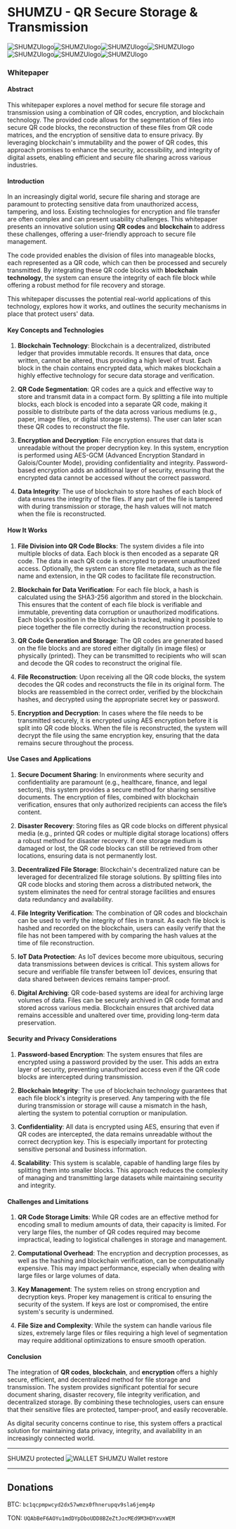 # SHUMZU - QR Secure Storage & Transmission 
![SHUMZUlogo](/logo_SHUMZU.png)![SHUMZUlogo](/logo_SHUMZU.png)![SHUMZUlogo](/logo_SHUMZU.png)![SHUMZUlogo](/logo_SHUMZU.png)![SHUMZUlogo](/logo_SHUMZU.png)![SHUMZUlogo](/logo_SHUMZU.png)![SHUMZUlogo](/logo_SHUMZU.png)
### Whitepaper

#### Abstract

This whitepaper explores a novel method for secure file storage and transmission using a combination of QR codes, encryption, and blockchain technology. The provided code allows for the segmentation of files into secure QR code blocks, the reconstruction of these files from QR code matrices, and the encryption of sensitive data to ensure privacy. By leveraging blockchain's immutability and the power of QR codes, this approach promises to enhance the security, accessibility, and integrity of digital assets, enabling efficient and secure file sharing across various industries.

#### Introduction

In an increasingly digital world, secure file sharing and storage are paramount to protecting sensitive data from unauthorized access, tampering, and loss. Existing technologies for encryption and file transfer are often complex and can present usability challenges. This whitepaper presents an innovative solution using **QR codes** and **blockchain** to address these challenges, offering a user-friendly approach to secure file management.

The code provided enables the division of files into manageable blocks, each represented as a QR code, which can then be processed and securely transmitted. By integrating these QR code blocks with **blockchain technology**, the system can ensure the integrity of each file block while offering a robust method for file recovery and storage.

This whitepaper discusses the potential real-world applications of this technology, explores how it works, and outlines the security mechanisms in place that protect users' data.

#### Key Concepts and Technologies

1. **Blockchain Technology**: 
   Blockchain is a decentralized, distributed ledger that provides immutable records. It ensures that data, once written, cannot be altered, thus providing a high level of trust. Each block in the chain contains encrypted data, which makes blockchain a highly effective technology for secure data storage and verification.

2. **QR Code Segmentation**: 
   QR codes are a quick and effective way to store and transmit data in a compact form. By splitting a file into multiple blocks, each block is encoded into a separate QR code, making it possible to distribute parts of the data across various mediums (e.g., paper, image files, or digital storage systems). The user can later scan these QR codes to reconstruct the file.

3. **Encryption and Decryption**: 
   File encryption ensures that data is unreadable without the proper decryption key. In this system, encryption is performed using AES-GCM (Advanced Encryption Standard in Galois/Counter Mode), providing confidentiality and integrity. Password-based encryption adds an additional layer of security, ensuring that the encrypted data cannot be accessed without the correct password.

4. **Data Integrity**: 
   The use of blockchain to store hashes of each block of data ensures the integrity of the files. If any part of the file is tampered with during transmission or storage, the hash values will not match when the file is reconstructed.

#### How It Works

1. **File Division into QR Code Blocks**:
   The system divides a file into multiple blocks of data. Each block is then encoded as a separate QR code. The data in each QR code is encrypted to prevent unauthorized access. Optionally, the system can store file metadata, such as the file name and extension, in the QR codes to facilitate file reconstruction.

2. **Blockchain for Data Verification**:
   For each file block, a hash is calculated using the SHA3-256 algorithm and stored in the blockchain. This ensures that the content of each file block is verifiable and immutable, preventing data corruption or unauthorized modifications. Each block’s position in the blockchain is tracked, making it possible to piece together the file correctly during the reconstruction process.

3. **QR Code Generation and Storage**:
   The QR codes are generated based on the file blocks and are stored either digitally (in image files) or physically (printed). They can be transmitted to recipients who will scan and decode the QR codes to reconstruct the original file.

4. **File Reconstruction**:
   Upon receiving all the QR code blocks, the system decodes the QR codes and reconstructs the file in its original form. The blocks are reassembled in the correct order, verified by the blockchain hashes, and decrypted using the appropriate secret key or password.

5. **Encryption and Decryption**:
   In cases where the file needs to be transmitted securely, it is encrypted using AES encryption before it is split into QR code blocks. When the file is reconstructed, the system will decrypt the file using the same encryption key, ensuring that the data remains secure throughout the process.

#### Use Cases and Applications

1. **Secure Document Sharing**:
   In environments where security and confidentiality are paramount (e.g., healthcare, finance, and legal sectors), this system provides a secure method for sharing sensitive documents. The encryption of files, combined with blockchain verification, ensures that only authorized recipients can access the file’s content.

2. **Disaster Recovery**:
   Storing files as QR code blocks on different physical media (e.g., printed QR codes or multiple digital storage locations) offers a robust method for disaster recovery. If one storage medium is damaged or lost, the QR code blocks can still be retrieved from other locations, ensuring data is not permanently lost.

3. **Decentralized File Storage**:
   Blockchain's decentralized nature can be leveraged for decentralized file storage solutions. By splitting files into QR code blocks and storing them across a distributed network, the system eliminates the need for central storage facilities and ensures data redundancy and availability.

4. **File Integrity Verification**:
   The combination of QR codes and blockchain can be used to verify the integrity of files in transit. As each file block is hashed and recorded on the blockchain, users can easily verify that the file has not been tampered with by comparing the hash values at the time of file reconstruction.

5. **IoT Data Protection**:
   As IoT devices become more ubiquitous, securing data transmissions between devices is critical. This system allows for secure and verifiable file transfer between IoT devices, ensuring that data shared between devices remains tamper-proof.

6. **Digital Archiving**:
   QR code-based systems are ideal for archiving large volumes of data. Files can be securely archived in QR code format and stored across various media. Blockchain ensures that archived data remains accessible and unaltered over time, providing long-term data preservation.

#### Security and Privacy Considerations

1. **Password-based Encryption**:
   The system ensures that files are encrypted using a password provided by the user. This adds an extra layer of security, preventing unauthorized access even if the QR code blocks are intercepted during transmission.

2. **Blockchain Integrity**:
   The use of blockchain technology guarantees that each file block's integrity is preserved. Any tampering with the file during transmission or storage will cause a mismatch in the hash, alerting the system to potential corruption or manipulation.

3. **Confidentiality**:
   All data is encrypted using AES, ensuring that even if QR codes are intercepted, the data remains unreadable without the correct decryption key. This is especially important for protecting sensitive personal and business information.

4. **Scalability**:
   This system is scalable, capable of handling large files by splitting them into smaller blocks. This approach reduces the complexity of managing and transmitting large datasets while maintaining security and integrity.

#### Challenges and Limitations

1. **QR Code Storage Limits**:
   While QR codes are an effective method for encoding small to medium amounts of data, their capacity is limited. For very large files, the number of QR codes required may become impractical, leading to logistical challenges in storage and management.

2. **Computational Overhead**:
   The encryption and decryption processes, as well as the hashing and blockchain verification, can be computationally expensive. This may impact performance, especially when dealing with large files or large volumes of data.

3. **Key Management**:
   The system relies on strong encryption and decryption keys. Proper key management is critical to ensuring the security of the system. If keys are lost or compromised, the entire system's security is undermined.

4. **File Size and Complexity**:
   While the system can handle various file sizes, extremely large files or files requiring a high level of segmentation may require additional optimizations to ensure smooth operation.

#### Conclusion

The integration of **QR codes**, **blockchain**, and **encryption** offers a highly secure, efficient, and decentralized method for file storage and transmission. The system provides significant potential for secure document sharing, disaster recovery, file integrity verification, and decentralized storage. By combining these technologies, users can ensure that their sensitive files are protected, tamper-proof, and easily recoverable.

As digital security concerns continue to rise, this system offers a practical solution for maintaining data privacy, integrity, and availability in an increasingly connected world.

---

SHUMZU protected
![WALLET SHUMZU](SHUMZU_12words.png) 
Wallet restore


---
## Donations
BTC:
`bc1qcpmpwcyd2dx57wmzx0fhnerupqv9sla6jemg4p`

TON:
`UQAbBeF6AOYu1mdDYpDboUDD8BZeZtJocMEd9M3HDYxvxWEM`
